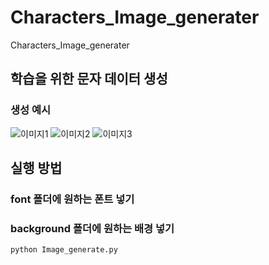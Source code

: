 # Characters_Image_generater
 Characters_Image_generater

## 학습을 위한 문자 데이터 생성

### 생성 예시
![이미지1](/image/家.jpg)
![이미지2](/image/干.jpg)
![이미지3](/image/監.jpg)

## 실행 방법

### font 폴더에 원하는 폰트 넣기

### background 폴더에 원하는 배경 넣기

```
python Image_generate.py
```

